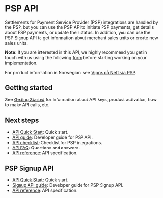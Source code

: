 <!-- START_METADATA
---
title: Introduction to the PSP API
sidebar_label: Introduction
sidebar_position: 1
hide_table_of_contents: true
description: use the PSP API to initiate PSP payments, get details about PSP payments, or update their status.
pagination_next: null
pagination_prev: null
---
END_METADATA -->

# PSP API

Settlements for Payment Service Provider (PSP) integrations are handled by the PSP, but you can use the PSP API to initiate PSP payments, get details about PSP payments, or update their status.
In addition, you can use the PSP Signup API to get information about merchant sales units or create new sales units.

**Note**: If you are interested in this API, we highly recommend you get in touch with us using the following [form](https://www.vipps.no/developer/bli-partner/psp-partner/) before starting working on your implementation.

For product information in Norwegian, see
[Vipps på Nett via PSP](https://vipps.no/produkter-og-tjenester/bedrift/ta-betalt-paa-nett/ta-betalt-paa-nett/#kom-i-gang-med-vipps-pa-nett-category-2).

## Getting started

See
[Getting Started](https://developer.vippsmobilepay.com/docs/getting-started)
for information about API keys, product activation, how to make API calls, etc.

## Next steps

* [API Quick Start](vipps-psp-api-quick-start.md):  Quick start.
* [API guide](vipps-psp-api.md): Developer guide for PSP API.
* [API checklist](vipps-psp-api-checklist.md): Checklist for PSP integrations.
* [API FAQ](vipps-psp-api-faq.md): Questions and answers.
* [API reference](https://developer.vippsmobilepay.com/api/psp): API specification.

## PSP Signup API

* [API Quick Start](vipps-psp-api-quick-start.md):  Quick start.
* [Signup API guide](vipps-psp-signup-api.md): Developer guide for PSP Signup API.
* [API reference](https://developer.vippsmobilepay.com/api/psp-signup): API specification.
